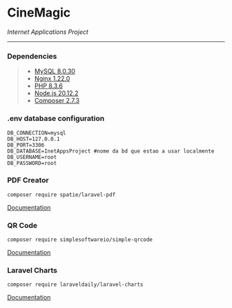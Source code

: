 # CineMagic 
*Internet Applications Project*

---

### Dependencies

> - [MySQL 8.0.30](https://dev.mysql.com/downloads/mysql/)
> - [Nginx 1.22.0](https://nginx.org/en/download.html)
> - [PHP 8.3.6](https://www.php.net/downloads)
> - [Node.js 20.12.2](https://nodejs.org/en/download/)
> - [Composer 2.7.3](https://getcomposer.org/download/)

### .env database configuration
~~~
DB_CONNECTION=mysql
DB_HOST=127.0.0.1
DB_PORT=3306
DB_DATABASE=InetAppsProject #nome da bd que estao a usar localmente
DB_USERNAME=root
DB_PASSWORD=root
~~~

### PDF Creator
~~~
composer require spatie/laravel-pdf
~~~
[Documentation](https://spatie.be/docs/laravel-pdf/v1/introduction)

### QR Code
~~~
composer require simplesoftwareio/simple-qrcode
~~~
[Documentation](https://github.com/SimpleSoftwareIO/simple-qrcode)

### Laravel Charts
~~~
composer require laraveldaily/laravel-charts
~~~
[Documentation](https://charts.erik.cat/)


